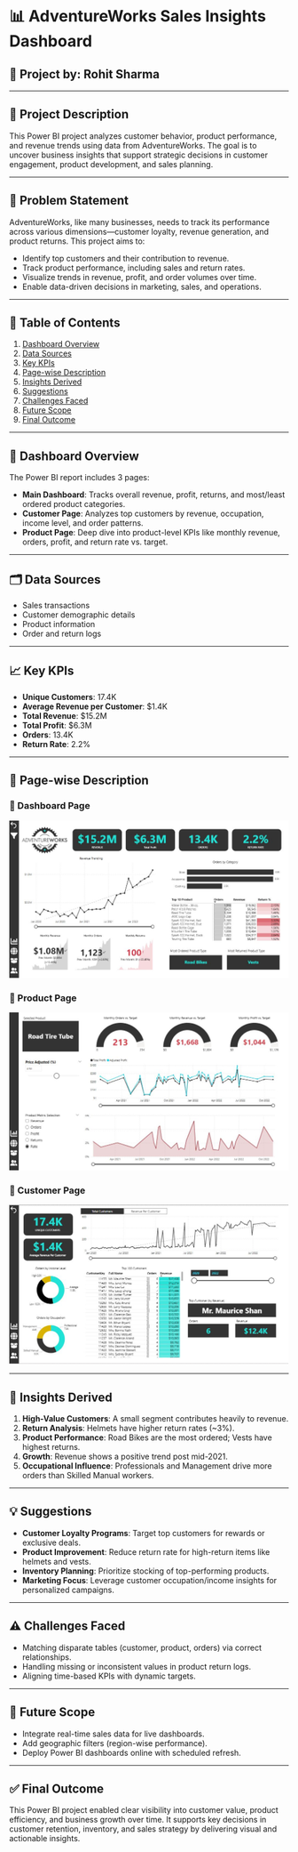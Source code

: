
# 📊 AdventureWorks Sales Insights Dashboard

## 🧠 Project by: Rohit Sharma

---

## 📌 Project Description

This Power BI project analyzes customer behavior, product performance, and revenue trends using data from AdventureWorks. The goal is to uncover business insights that support strategic decisions in customer engagement, product development, and sales planning.

---

## 🎯 Problem Statement

AdventureWorks, like many businesses, needs to track its performance across various dimensions—customer loyalty, revenue generation, and product returns. This project aims to:
- Identify top customers and their contribution to revenue.
- Track product performance, including sales and return rates.
- Visualize trends in revenue, profit, and order volumes over time.
- Enable data-driven decisions in marketing, sales, and operations.

---

## 📖 Table of Contents

1. [Dashboard Overview](#dashboard-overview)  
2. [Data Sources](#data-sources)  
3. [Key KPIs](#key-kpis)  
4. [Page-wise Description](#page-wise-description)  
5. [Insights Derived](#insights-derived)  
6. [Suggestions](#suggestions)  
7. [Challenges Faced](#challenges-faced)  
8. [Future Scope](#future-scope)  
9. [Final Outcome](#final-outcome)

---

## 🧩 Dashboard Overview

The Power BI report includes 3 pages:
- **Main Dashboard**: Tracks overall revenue, profit, returns, and most/least ordered product categories.
- **Customer Page**: Analyzes top customers by revenue, occupation, income level, and order patterns.
- **Product Page**: Deep dive into product-level KPIs like monthly revenue, orders, profit, and return rate vs. target.

---

## 🗂️ Data Sources

- Sales transactions  
- Customer demographic details  
- Product information  
- Order and return logs  

---

## 📈 Key KPIs

- **Unique Customers**: 17.4K  
- **Average Revenue per Customer**: $1.4K  
- **Total Revenue**: $15.2M  
- **Total Profit**: $6.3M  
- **Orders**: 13.4K  
- **Return Rate**: 2.2%  

---

## 📃 Page-wise Description

### 📌 Dashboard Page
![Dashboard](https://github.com/Rohitsharma-11/Power-Bi-Dashboards/blob/b74ae5707a42dfb28a111fed5135428e72ec5aff/Dashboard%20Images/Dashboard.JPG?raw=true)

### 📌 Product Page
![Product Page](https://github.com/Rohitsharma-11/Power-Bi-Dashboards/blob/b74ae5707a42dfb28a111fed5135428e72ec5aff/Dashboard%20Images/Product%20Page.JPG?raw=true)

### 📌 Customer Page 
![Customer Page](https://github.com/Rohitsharma-11/Power-Bi-Dashboards/blob/b74ae5707a42dfb28a111fed5135428e72ec5aff/Dashboard%20Images/Customer%20Page.JPG?raw=true)


---

## 📍 Insights Derived

1. **High-Value Customers**: A small segment contributes heavily to revenue.
2. **Return Analysis**: Helmets have higher return rates (~3%).
3. **Product Performance**: Road Bikes are the most ordered; Vests have highest returns.
4. **Growth**: Revenue shows a positive trend post mid-2021.
5. **Occupational Influence**: Professionals and Management drive more orders than Skilled Manual workers.

---

## 💡 Suggestions

- **Customer Loyalty Programs**: Target top customers for rewards or exclusive deals.
- **Product Improvement**: Reduce return rate for high-return items like helmets and vests.
- **Inventory Planning**: Prioritize stocking of top-performing products.
- **Marketing Focus**: Leverage customer occupation/income insights for personalized campaigns.

---

## ⚠️ Challenges Faced

- Matching disparate tables (customer, product, orders) via correct relationships.
- Handling missing or inconsistent values in product return logs.
- Aligning time-based KPIs with dynamic targets.

---

## 🚀 Future Scope

- Integrate real-time sales data for live dashboards.
- Add geographic filters (region-wise performance).
- Deploy Power BI dashboards online with scheduled refresh.

---

## ✅ Final Outcome

This Power BI project enabled clear visibility into customer value, product efficiency, and business growth over time. It supports key decisions in customer retention, inventory, and sales strategy by delivering visual and actionable insights.

